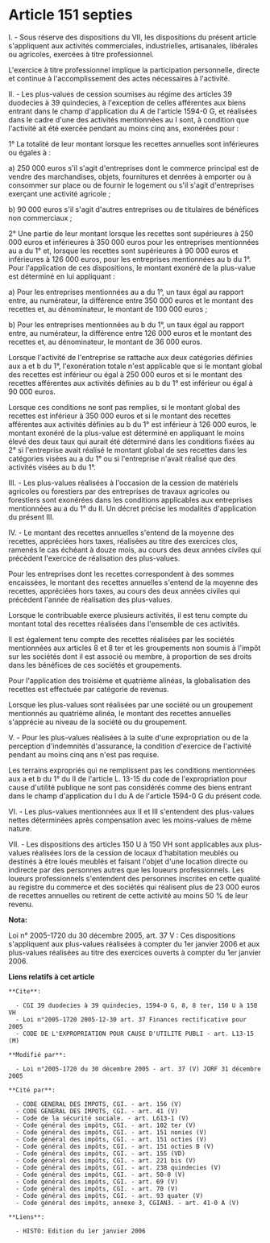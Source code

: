 # Article 151 septies

I. - Sous réserve des dispositions du VII, les dispositions du présent article s'appliquent aux activités commerciales,
industrielles, artisanales, libérales ou agricoles, exercées à titre professionnel.

L'exercice à titre professionnel implique la participation personnelle, directe et continue à l'accomplissement des actes
nécessaires à l'activité.

II. - Les plus-values de cession soumises au régime des articles 39 duodecies à 39 quindecies, à l'exception de celles
afférentes aux biens entrant dans le champ d'application du A de l'article 1594-0 G, et réalisées dans le cadre d'une des
activités mentionnées au I sont, à condition que l'activité ait été exercée pendant au moins cinq ans, exonérées pour :

1° La totalité de leur montant lorsque les recettes annuelles sont inférieures ou égales à :

a) 250 000 euros s'il s'agit d'entreprises dont le commerce principal est de vendre des marchandises, objets, fournitures et
denrées à emporter ou à consommer sur place ou de fournir le logement ou s'il s'agit d'entreprises exerçant une activité
agricole ;

b) 90 000 euros s'il s'agit d'autres entreprises ou de titulaires de bénéfices non commerciaux ;

2° Une partie de leur montant lorsque les recettes sont supérieures à 250 000 euros et inférieures à 350 000 euros pour les
entreprises mentionnées au a du 1° et, lorsque les recettes sont supérieures à 90 000 euros et inférieures à 126 000 euros,
pour les entreprises mentionnées au b du 1°. Pour l'application de ces dispositions, le montant exonéré de la plus-value est
déterminé en lui appliquant :

a) Pour les entreprises mentionnées au a du 1°, un taux égal au rapport entre, au numérateur, la différence entre 350 000
euros et le montant des recettes et, au dénominateur, le montant de 100 000 euros ;

b) Pour les entreprises mentionnées au b du 1°, un taux égal au rapport entre, au numérateur, la différence entre 126 000
euros et le montant des recettes et, au dénominateur, le montant de 36 000 euros.

Lorsque l'activité de l'entreprise se rattache aux deux catégories définies aux a et b du 1°, l'exonération totale n'est
applicable que si le montant global des recettes est inférieur ou égal à 250 000 euros et si le montant des recettes
afférentes aux activités définies au b du 1° est inférieur ou égal à 90 000 euros.

Lorsque ces conditions ne sont pas remplies, si le montant global des recettes est inférieur à 350 000 euros et si le montant
des recettes afférentes aux activités définies au b du 1° est inférieur à 126 000 euros, le montant exonéré de la plus-value
est déterminé en appliquant le moins élevé des deux taux qui aurait été déterminé dans les conditions fixées au 2° si
l'entreprise avait réalisé le montant global de ses recettes dans les catégories visées au a du 1° ou si l'entreprise n'avait
réalisé que des activités visées au b du 1°.

III. - Les plus-values réalisées à l'occasion de la cession de matériels agricoles ou forestiers par des entreprises de
travaux agricoles ou forestiers sont exonérées dans les conditions applicables aux entreprises mentionnées au a du 1° du II.
Un décret précise les modalités d'application du présent III.

IV. - Le montant des recettes annuelles s'entend de la moyenne des recettes, appréciées hors taxes, réalisées au titre des
exercices clos, ramenés le cas échéant à douze mois, au cours des deux années civiles qui précèdent l'exercice de réalisation
des plus-values.

Pour les entreprises dont les recettes correspondent à des sommes encaissées, le montant des recettes annuelles s'entend de
la moyenne des recettes, appréciées hors taxes, au cours des deux années civiles qui précèdent l'année de réalisation des
plus-values.

Lorsque le contribuable exerce plusieurs activités, il est tenu compte du montant total des recettes réalisées dans
l'ensemble de ces activités.

Il est également tenu compte des recettes réalisées par les sociétés mentionnées aux articles 8 et 8 ter et les groupements
non soumis à l'impôt sur les sociétés dont il est associé ou membre, à proportion de ses droits dans les bénéfices de ces
sociétés et groupements.

Pour l'application des troisième et quatrième alinéas, la globalisation des recettes est effectuée par catégorie de revenus.

Lorsque les plus-values sont réalisées par une société ou un groupement mentionnés au quatrième alinéa, le montant des
recettes annuelles s'apprécie au niveau de la société ou du groupement.

V. - Pour les plus-values réalisées à la suite d'une expropriation ou de la perception d'indemnités d'assurance, la condition
d'exercice de l'activité pendant au moins cinq ans n'est pas requise.

Les terrains expropriés qui ne remplissent pas les conditions mentionnées aux a et b du 1° du II de l'article L. 13-15 du
code de l'expropriation pour cause d'utilité publique ne sont pas considérés comme des biens entrant dans le champ
d'application du I du A de l'article 1594-0 G du présent code.

VI. - Les plus-values mentionnées aux II et III s'entendent des plus-values nettes déterminées après compensation avec les
moins-values de même nature.

VII. - Les dispositions des articles 150 U à 150 VH sont applicables aux plus-values réalisées lors de la cession de locaux
d'habitation meublés ou destinés à être loués meublés et faisant l'objet d'une location directe ou indirecte par des
personnes autres que les loueurs professionnels. Les loueurs professionnels s'entendent des personnes inscrites en cette
qualité au registre du commerce et des sociétés qui réalisent plus de 23 000 euros de recettes annuelles ou retirent de cette
activité au moins 50 % de leur revenu.

**Nota:**

Loi n° 2005-1720 du 30 décembre 2005, art. 37 V : Ces dispositions s'appliquent aux plus-values réalisées à compter du 1er
janvier 2006 et aux plus-values réalisées au titre des exercices ouverts à compter du 1er janvier 2006.

**Liens relatifs à cet article**

	**Cite**:

	  - CGI 39 duodecies à 39 quindecies, 1594-0 G, 8, 8 ter, 150 U à 150 VH
	  - Loi n°2005-1720 2005-12-30 art. 37 Finances rectificative pour 2005
	  - CODE DE L'EXPROPRIATION POUR CAUSE D'UTILITE PUBLI - art. L13-15 (M)

	**Modifié par**:

	  - Loi n°2005-1720 du 30 décembre 2005 - art. 37 (V) JORF 31 décembre 2005

	**Cité par**:

	  - CODE GENERAL DES IMPOTS, CGI. - art. 156 (V)
	  - CODE GENERAL DES IMPOTS, CGI. - art. 41 (V)
	  - Code de la sécurité sociale. - art. L613-1 (V)
	  - Code général des impôts, CGI. - art. 102 ter (V)
	  - Code général des impôts, CGI. - art. 151 nonies (V)
	  - Code général des impôts, CGI. - art. 151 octies (V)
	  - Code général des impôts, CGI. - art. 151 octies B (V)
	  - Code général des impôts, CGI. - art. 155 (VD)
	  - Code général des impôts, CGI. - art. 221 bis (V)
	  - Code général des impôts, CGI. - art. 238 quindecies (V)
	  - Code général des impôts, CGI. - art. 50-0 (V)
	  - Code général des impôts, CGI. - art. 69 (V)
	  - Code général des impôts, CGI. - art. 70 (V)
	  - Code général des impôts, CGI. - art. 93 quater (V)
	  - Code général des impôts, annexe 3, CGIAN3. - art. 41-0 A (V)

	**Liens**:

	  - HISTO: Edition du 1er janvier 2006
